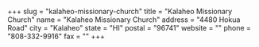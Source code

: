 +++
slug = "kalaheo-missionary-church"
title = "Kalaheo Missionary Church"
name = "Kalaheo Missionary Church"
address = "4480 Hokua Road"
city = "Kalaheo"
state = "HI"
postal = "96741"
website = ""
phone = "808-332-9916"
fax = ""
+++

